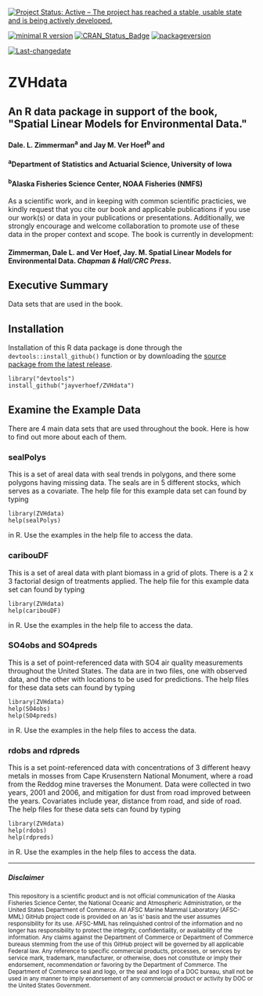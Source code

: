 [![Project Status: Active – The project has reached a stable, usable state and is being actively developed.](http://www.repostatus.org/badges/latest/active.svg)](http://www.repostatus.org/#active)

[![minimal R version](https://img.shields.io/badge/R%3E%3D-3.6.3-6666ff.svg)](https://cran.r-project.org/) [![CRAN\_Status\_Badge](http://www.r-pkg.org/badges/version/kotzeb0912)](https://cran.r-project.org/package=kotzeb0912) [![packageversion](https://img.shields.io/badge/Package%20version-1.0.0-orange.svg?style=flat-square)](commits/master)

[![Last-changedate](https://img.shields.io/badge/last%20change-2020--7--13-yellowgreen.svg)](/commits/master)

# ZVHdata 
## An R data package in support of the book, "Spatial Linear Models for Environmental Data." 

#### Dale. L. Zimmerman<sup>a</sup> and Jay M. Ver Hoef<sup>b</sup> and 

#### <sup>a</sup>Department of Statistics and Actuarial Science, University of Iowa
#### <sup>b</sup>Alaska Fisheries Science Center, NOAA Fisheries (NMFS) 

As a scientific work, and in keeping with common scientific practicies, we kindly request that you cite our book and applicable publications if you use our work(s) or data in your publications or presentations. Additionally, we strongly encourage and welcome collaboration to promote use of these data in the proper context and scope.  The book is currently in development:

#### Zimmerman, Dale L. and Ver Hoef, Jay. M. Spatial Linear Models for Environmental Data.  *Chapman & Hall/CRC Press*.


Executive Summary
-----------------

Data sets that are used in the book.

Installation
------------

Installation of this R data package is done through the `devtools::install_github()` function or by downloading the [source package from the latest release](https://github.com/jayverhoef/ZVHdata).

```
library("devtools")
install_github("jayverhoef/ZVHdata")
```

Examine the Example Data
------------------------

There are 4 main data sets that are used throughout the book. Here is how to find out more about each of them.

### sealPolys

This is a set of areal data with seal trends in polygons, and there some polygons having missing data.  The seals are in 5 different stocks, which serves as a covariate. The help file for this example data set can found by typing

```
library(ZVHdata)
help(sealPolys)
```
in R. Use the examples in the help file to access the data. 

### caribouDF

This is a set of areal data with plant biomass in a grid of plots.  There is a 2 x 3 factorial design of treatments applied. The help file for this example data set can found by typing

```
library(ZVHdata)
help(caribouDF)
```
in R. Use the examples in the help file to access the data. 

### SO4obs and SO4preds

This is a set of point-referenced data with SO4 air quality measurements throughout the United States.  The data are in two files, one with observed data, and the other with locations to be used for predictions. The help files for these data sets can found by typing

```
library(ZVHdata)
help(SO4obs)
help(SO4preds)
```
in R. Use the examples in the help files to access the data. 

### rdobs and rdpreds

This is a set point-referenced data with concentrations of 3 different heavy metals in mosses from Cape Krusenstern National Monument, where a road from the Reddog mine traverses the Monument.  Data were collected in two years, 2001 and 2006, and mitigation for dust from road improved between the years. Covariates include year, distance from road, and side of road.   The help files for these data sets can found by typing

```
library(ZVHdata)
help(rdobs)
help(rdpreds)
```
in R. Use the examples in the help files to access the data. 


-------------
##### Disclaimer

<sub>This repository is a scientific product and is not official communication of the Alaska Fisheries Science Center, the National Oceanic and Atmospheric Administration, or the United States Department of Commerce. All AFSC Marine Mammal Laboratory (AFSC-MML) GitHub project code is provided on an ‘as is’ basis and the user assumes responsibility for its use. AFSC-MML has relinquished control of the information and no longer has responsibility to protect the integrity, confidentiality, or availability of the information. Any claims against the Department of Commerce or Department of Commerce bureaus stemming from the use of this GitHub project will be governed by all applicable Federal law. Any reference to specific commercial products, processes, or services by service mark, trademark, manufacturer, or otherwise, does not constitute or imply their endorsement, recommendation or favoring by the Department of Commerce. The Department of Commerce seal and logo, or the seal and logo of a DOC bureau, shall not be used in any manner to imply endorsement of any commercial product or activity by DOC or the United States Government.</sub>
